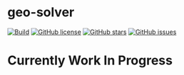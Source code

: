 # geo-solver

[![Build](https://github.com/PiotrJunior/geo-solver/actions/workflows/python-app.yml/badge.svg)](https://github.com/PiotrJunior/geo-solver/actions)
[![GitHub license](https://img.shields.io/github/license/PiotrJunior/geo-solver)](https://github.com/PiotrJunior/geo-solver/blob/master/LICENSE)
[![GitHub stars](https://img.shields.io/github/stars/PiotrJunior/geo-solver)](https://github.com/PiotrJunior/geo-solver/stargazers)
[![GitHub issues](https://img.shields.io/github/issues/PiotrJunior/geo-solver)](https://github.com/PiotrJunior/geo-solver/issues)


# Currently Work In Progress
